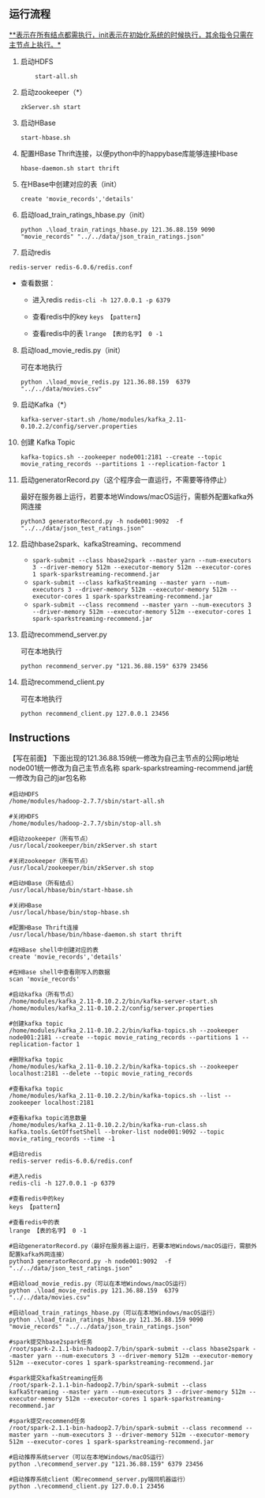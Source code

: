 ## 运行流程

​	<u>**表示在所有结点都需执行，init表示在初始化系统的时候执行，其余指令只需在主节点上执行。*</u>

1. 启动HDFS

   `	start-all.sh`

2. 启动zookeeper（*）

   `zkServer.sh start`

3. 启动HBase

   `start-hbase.sh`

4. 配置HBase Thrift连接，以便python中的happybase库能够连接Hbase

   `hbase-daemon.sh start thrift`

5. 在HBase中创建对应的表（init）

   `create 'movie_records','details'`

6. 启动load_train_ratings_hbase.py（init）

   `python .\load_train_ratings_hbase.py 121.36.88.159 9090 "movie_records" "../../data/json_train_ratings.json"`

7.  启动redis

   `redis-server redis-6.0.6/redis.conf`

   * 查看数据：

     * 进入redis
       `redis-cli -h 127.0.0.1 -p 6379`

     * 查看redis中的key
       `keys 【pattern】`

     * 查看redis中的表
       `lrange 【表的名字】 0 -1`

8. 启动load_movie_redis.py（init）

   可在本地执行

   `python .\load_movie_redis.py 121.36.88.159  6379 "../../data/movies.csv"`

9. 启动Kafka（*）

   `kafka-server-start.sh /home/modules/kafka_2.11-0.10.2.2/config/server.properties`

10. 创建 Kafka Topic

    `kafka-topics.sh --zookeeper node001:2181 --create --topic movie_rating_records --partitions 1 --replication-factor 1`

11. 启动generatorRecord.py（这个程序会一直运行，不需要等待停止）

    最好在服务器上运行，若要本地Windows/macOS运行，需额外配置kafka外网连接

    `python3 generatorRecord.py -h node001:9092  -f "../../data/json_test_ratings.json"`

12. 启动hbase2spark、kafkaStreaming、recommend

    * `spark-submit --class hbase2spark --master yarn --num-executors 3 --driver-memory 512m --executor-memory 512m --executor-cores 1 spark-sparkstreaming-recommend.jar`
    * `spark-submit --class kafkaStreaming --master yarn --num-executors 3 --driver-memory 512m --executor-memory 512m --executor-cores 1 spark-sparkstreaming-recommend.jar`
    * `spark-submit --class recommend --master yarn --num-executors 3 --driver-memory 512m --executor-memory 512m --executor-cores 1 spark-sparkstreaming-recommend.jar`

13. 启动recommend_server.py

    可在本地执行

    `python recommend_server.py "121.36.88.159" 6379 23456`

14. 启动recommend_client.py

    可在本地执行

    `python recommend_client.py 127.0.0.1 23456`



## Instructions

【写在前面】
    下面出现的121.36.88.159统一修改为自己主节点的公网ip地址
    node001统一修改为自己主节点名称
    spark-sparkstreaming-recommend.jar统一修改为自己的jar包名称

```
#启动HDFS
/home/modules/hadoop-2.7.7/sbin/start-all.sh

#关闭HDFS
/home/modules/hadoop-2.7.7/sbin/stop-all.sh

#启动zookeeper（所有节点）
/usr/local/zookeeper/bin/zkServer.sh start

#关闭zookeeper（所有节点）
/usr/local/zookeeper/bin/zkServer.sh stop

#启动HBase（所有结点）
/usr/local/hbase/bin/start-hbase.sh

#关闭HBase
/usr/local/hbase/bin/stop-hbase.sh

#配置HBase Thrift连接
/usr/local/hbase/bin/hbase-daemon.sh start thrift

#在HBase shell中创建对应的表
create 'movie_records','details'

#在HBase shell中查看刚写入的数据
scan 'movie_records'

#启动kafka（所有节点）
/home/modules/kafka_2.11-0.10.2.2/bin/kafka-server-start.sh /home/modules/kafka_2.11-0.10.2.2/config/server.properties

#创建kafka topic
/home/modules/kafka_2.11-0.10.2.2/bin/kafka-topics.sh --zookeeper node001:2181 --create --topic movie_rating_records --partitions 1 --replication-factor 1

#删除kafka topic
/home/modules/kafka_2.11-0.10.2.2/bin/kafka-topics.sh --zookeeper localhost:2181 --delete --topic movie_rating_records

#查看kafka topic
/home/modules/kafka_2.11-0.10.2.2/bin/kafka-topics.sh --list --zookeeper localhost:2181

#查看kafka topic消息数量
/home/modules/kafka_2.11-0.10.2.2/bin/kafka-run-class.sh  kafka.tools.GetOffsetShell --broker-list node001:9092 --topic movie_rating_records --time -1

#启动redis
redis-server redis-6.0.6/redis.conf

#进入redis
redis-cli -h 127.0.0.1 -p 6379

#查看redis中的key
keys 【pattern】

#查看redis中的表
lrange 【表的名字】 0 -1

#启动generatorRecord.py（最好在服务器上运行，若要本地Windows/macOS运行，需额外配置kafka外网连接）
python3 generatorRecord.py -h node001:9092  -f "../../data/json_test_ratings.json"

#启动load_movie_redis.py（可以在本地Windows/macOS运行）
python .\load_movie_redis.py 121.36.88.159  6379 "../../data/movies.csv"

#启动load_train_ratings_hbase.py（可以在本地Windows/macOS运行）
python .\load_train_ratings_hbase.py 121.36.88.159 9090 "movie_records" "../../data/json_train_ratings.json"

#spark提交hbase2spark任务
/root/spark-2.1.1-bin-hadoop2.7/bin/spark-submit --class hbase2spark --master yarn --num-executors 3 --driver-memory 512m --executor-memory 512m --executor-cores 1 spark-sparkstreaming-recommend.jar

#spark提交kafkaStreaming任务
/root/spark-2.1.1-bin-hadoop2.7/bin/spark-submit --class kafkaStreaming --master yarn --num-executors 3 --driver-memory 512m --executor-memory 512m --executor-cores 1 spark-sparkstreaming-recommend.jar

#spark提交recommend任务
/root/spark-2.1.1-bin-hadoop2.7/bin/spark-submit --class recommend --master yarn --num-executors 3 --driver-memory 512m --executor-memory 512m --executor-cores 1 spark-sparkstreaming-recommend.jar

#启动推荐系统server（可以在本地Windows/macOS运行）
python .\recommend_server.py "121.36.88.159" 6379 23456

#启动推荐系统client（和recommend_server.py端同机器运行）
python .\recommend_client.py 127.0.0.1 23456
```



